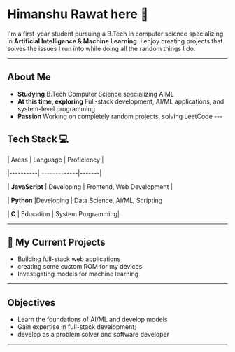 # Himanshu Rawat here 👋

 I'm a first-year student pursuing a B.Tech in computer science specializing  in **Artificial Intelligence & Machine Learning**.  I enjoy creating projects that solves the issues I run into while doing all the random things I do.


 ---

 ## About Me

 - **Studying** B.Tech Computer Science specializing  AIML 
- **At this time, exploring** Full-stack development, AI/ML applications, and system-level programming
 - **Passion** Working on completely random projects, solving LeetCode ---

 ## Tech Stack 💻

 | Areas | Language | Proficiency |

 |----------| -------------|-------|

 | **JavaScript** | Developing | Frontend, Web Development |

 | **Python** |Developing | Data Science, AI/ML, Scripting 

 | **C** | Education | System Programming|

 ---

 ## 🚀  My Current Projects

 - Building full-stack web applications 
 - creating some custom ROM for my devices
 - Investigating models for machine learning
---

 ## Objectives

 - Learn the foundations of AI/ML and develop models
 - Gain expertise in full-stack development; 
- develop as a problem solver and software developer

 ---
